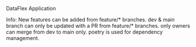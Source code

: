 DataFlex Application


Info:
New features can be added from feature/* branches.
dev & main branch can only be updated with a PR from feature/* branches.
only owners can merge from dev to main only.
poetry is used for dependency management. 





